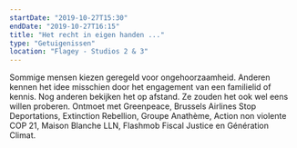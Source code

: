 ```yaml
---
startDate: "2019-10-27T15:30"
endDate: "2019-10-27T16:15"
title: "Het recht in eigen handen ..."
type: "Getuigenissen"
location: "Flagey - Studios 2 & 3"
---
```

Sommige mensen kiezen geregeld voor ongehoorzaamheid. Anderen kennen het idee misschien door het engagement van een familielid of kennis. Nog anderen bekijken het op afstand. Ze zouden het ook wel eens willen proberen. Ontmoet met Greenpeace, Brussels Airlines Stop Deportations, Extinction Rebellion, Groupe Anathème, Action non violente COP 21, Maison Blanche LLN, Flashmob Fiscal Justice en Génération Climat.
